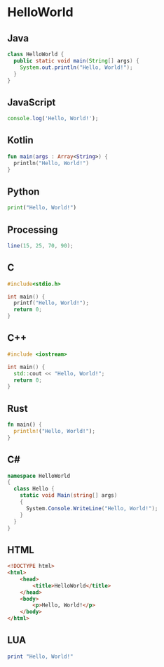 # HelloWorld

## Java

```java
class HelloWorld {
  public static void main(String[] args) {
    System.out.println("Hello, World!"); 
  }
}
```

## JavaScript

```js
console.log('Hello, World!');
```

## Kotlin

```kotlin
fun main(args : Array<String>) {
  println("Hello, World!")
}
```

## Python

```python
print("Hello, World!")
```

## Processing

```java
line(15, 25, 70, 90);
```

## C

```c
#include<stdio.h>

int main() {
  printf("Hello, World!");
  return 0;
}
```

## C++

```cpp
#include <iostream>

int main() {
  std::cout << "Hello, World!";
  return 0;
}
```

## Rust

```rust
fn main() {
  println!("Hello, World!");
}
```

## C#

```c#
namespace HelloWorld
{
  class Hello {         
    static void Main(string[] args)
    {
      System.Console.WriteLine("Hello, World!");
    }
  }
}
```

## HTML

```html
<!DOCTYPE html>
<html>
    <head>
        <title>HelloWorld</title>
    </head>
    <body>
        <p>Hello, World!</p>
    </body>
</html>
```

## LUA

```lua
print "Hello, World!"
```
